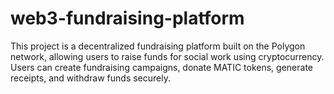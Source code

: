 # web3-fundraising-platform
This project is a decentralized fundraising platform built on the Polygon network, allowing users to raise funds for social work using cryptocurrency. Users can create fundraising campaigns, donate MATIC tokens, generate receipts, and withdraw funds securely.
